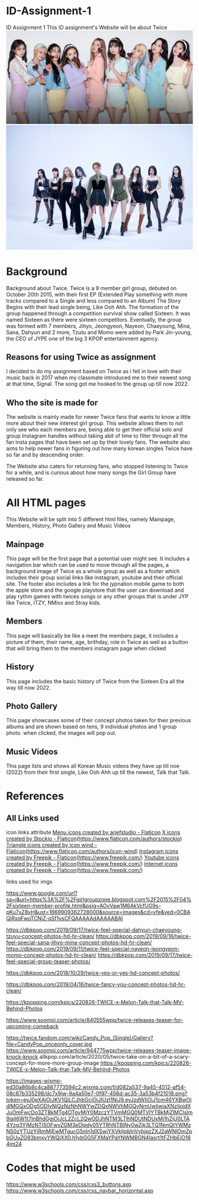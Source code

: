 # ID-Assignment-1

ID Assignment 1
This ID assignment's Website will be about Twice
![Twice Image](images/Twice_pic_heading.png)
![Image](images/Twice_TalkThatTalk.jpeg)

# Background

Background about Twice. Twice is a 9 member girl group, debuted on October 20th 2015, with their first EP (Extended Play something with more tracks compared to a Single and less compared to an Album) The Story Begins with their lead single being, Like Ooh Ahh. The formation of the group happened through a competition survival show called Sixteen. It was named Sixteen as there were sixteen competitors. Eventually, the group was formed with 7 members, Jihyo, Jeongyeon, Nayeon, Chaeyoung, Mina, Sana, Dahyun and 2 more, Tzutu and Momo were added by Park Jin-young, the CEO of JYPE one of the big 3 KPOP entertainment agency.

## Reasons for using Twice as assignment

I decided to do my assignment based on Twice as I fell in love with their music back in 2017 when my classmate introduced me to their newest song at that time, Signal. The song got me hooked to the group up till now 2022.

## Who the site is made for

The website is mainly made for newer Twice fans that wants to know a little more about their new interest girl group. This website allows them to not only see who each members are, being able to get their official solo and group Instagram handles without taking abit of time to filter througn all the fan insta pages that have been set up by their lovely fans. The website also aims to help newer fans in figuring out how many korean singles Twice have so far and by descending order.

The Website also caters for returning fans, who stopped listening to Twice for a while, and is curious about how many songs the Girl Group have released so far.

# All HTML pages

This Website will be split into 5 different html files, namely Mainpage, Members, History, Photo Gallery and Music Videos

## Mainpage

This page will be the first page that a potential user might see. It includes a navigation bar which can be used to move through all the pages, a background image of Twice as a whole group as well as a footer which includes their group social links like instagram, youtube and their official site. The footer also includes a link for the jypnation mobile game to both the apple store and the google playstore that the user can download and play rythm games with twices songs or any other groups that is under JYP like Twice, ITZY, NMixx and Stray kids.

## Members

This page will basically be like a meet the members page, it includes a picture of them, their name, age, brithday, role in Twice as well as a button that will bring them to the members instagram page when clicked

## History

This page includes the basic history of Twice from the Sixteen Era all the way till now 2022.

## Photo Gallery

This page showcases some of their concept photos taken for their previous albums and are shown based on tens, 9 individual photos and 1 group photo. when clicked, the images will pop out.

## Music Videos

This page lists and shows all Korean Music videos they have up till noe (2022) from their first single, Like Ooh Ahh up till the newest, Talk that Talk.

# References

## All Links used

icon links attribute
<a href="https://www.flaticon.com/free-icons/menu" title="menu icons">Menu icons created by ariefstudio - Flaticon</a>
<a href="https://www.flaticon.com/free-icons/x" title="x icons">X icons created by Stockio - Flaticon</a>(https://www.flaticon.com/authors/stockio)
<a href="https://www.flaticon.com/free-icons/triangle" title="triangle icons">Triangle icons created by icon wind - Flaticon</a>(https://www.flaticon.com/authors/icon-wind)
<a href="https://www.flaticon.com/free-icons/instagram" title="instagram icons">Instagram icons created by Freepik - Flaticon</a>(https://www.freepik.com/)
<a href="https://www.flaticon.com/free-icons/youtube" title="youtube icons">Youtube icons created by Freepik - Flaticon</a>(https://www.freepik.com/)
<a href="https://www.flaticon.com/free-icons/internet" title="internet icons">Internet icons created by Freepik - Flaticon</a>(https://www.freepik.com/)

links used for imgs

https://www.google.com/url?sa=i&url=https%3A%2F%2Fgirlgroupzone.blogspot.com%2F2015%2F04%2Fsixteen-member-profile.html&psig=AOvVaw1M6AkVcfUG9s-pKu7xZ8vH&ust=1669909362728000&source=images&cd=vfe&ved=0CBAQjRxqFwoTCNjZ-qSf1vsCFQAAAAAdAAAAABAI

https://dbkpop.com/2019/09/17/twice-feel-special-dahyun-chaeyoung-tzuyu-concept-photos-hd-hr-clean/
https://dbkpop.com/2019/09/16/twice-feel-special-sana-jihyo-mina-concept-photos-hd-hr-clean/
https://dbkpop.com/2019/09/11/twice-feel-special-nayeon-jeongyeon-momo-concept-photos-hd-hr-clean/
https://dbkpop.com/2019/09/17/twice-feel-special-group-teaser-photos/

https://dbkpop.com/2018/10/29/twice-yes-or-yes-hd-concept-photos/

https://dbkpop.com/2019/04/16/twice-fancy-you-concept-photos-hd-hr-clean/

https://kpopping.com/kpics/220826-TWICE-x-Melon-Talk-that-Talk-MV-Behind-Photos

https://www.soompi.com/article/840555wpp/twice-releases-teaser-for-upcoming-comeback

https://twice.fandom.com/wiki/Candy_Pop_(Single)/Gallery?file=CandyPop_onceonly_cover.jpg
https://www.soompi.com/article/944775wpp/twice-releases-teaser-image-knock-knock
allkpop.com/article/2020/05/twice-take-on-a-bit-of-a-scary-concept-for-more-more-group-image
https://kpopping.com/kpics/220826-TWICE-x-Melon-Talk-that-Talk-MV-Behind-Photos

https://images-wixmp-ed30a86b8c4ca887773594c2.wixmp.com/f/d082a537-9a45-4512-af54-08c87b335298/dc7x9iw-9a4a50e7-0f97-456d-ac35-3a53b4f21018.png?token=eyJ0eXAiOiJKV1QiLCJhbGciOiJIUzI1NiJ9.eyJzdWIiOiJ1cm46YXBwOjdlMGQxODg5ODIyNjQzNzNhNWYwZDQxNWVhMGQyNmUwIiwiaXNzIjoidXJuOmFwcDo3ZTBkMTg4OTgyMjY0MzczYTVmMGQ0MTVlYTBkMjZlMCIsIm9iaiI6W1t7InBhdGgiOiJcL2ZcL2QwODJhNTM3LTlhNDUtNDUxMi1hZjU0LTA4Yzg3YjMzNTI5OFwvZGM3eDlpdy05YTRhNTBlNy0wZjk3LTQ1NmQtYWMzNS0zYTUzYjRmMjEwMTgucG5nIn1dXSwiYXVkIjpbInVybjpzZXJ2aWNlOmZpbGUuZG93bmxvYWQiXX0.h1ybGG5FXMaYPaYNWMBGN4Iasrt1tFZHbEjO184jm24

# Codes that might be used

https://www.w3schools.com/css/css3_buttons.asp
https://www.w3schools.com/css/css_navbar_horizontal.asp

